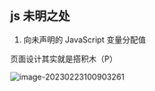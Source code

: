 ## js 未明之处

1. 向未声明的 JavaScript 变量分配值

页面设计其实就是搭积木（P）

![image-20230223100903261](C:\Users\zdh\AppData\Roaming\Typora\typora-user-images\image-20230223100903261.png)